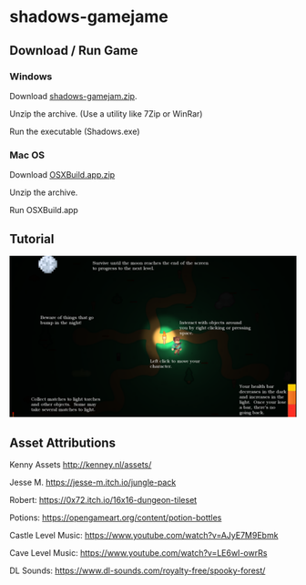 # shadows-gamejame

## Download / Run Game

### Windows

Download [shadows-gamejam.zip](https://github.com/blazingkin/shadows-gamejam/raw/master/shadows-gamejam.zip).

Unzip the archive. (Use a utility like 7Zip or WinRar)

Run the executable (Shadows.exe)

### Mac OS

Download [OSXBuild.app.zip](https://github.com/blazingkin/shadows-gamejam/raw/master/OSXBuild.app.zip)

Unzip the archive.

Run OSXBuild.app

## Tutorial

![Tutorial](/Assets/Resources/Sprites/GUI/Tutorial.png?raw=true "Tutorial")

## Asset Attributions


Kenny Assets http://kenney.nl/assets/

Jesse M. https://jesse-m.itch.io/jungle-pack

Robert: https://0x72.itch.io/16x16-dungeon-tileset

Potions: https://opengameart.org/content/potion-bottles

Castle Level Music: https://www.youtube.com/watch?v=AJyE7M9Ebmk

Cave Level Music: https://www.youtube.com/watch?v=LE6wI-owrRs

DL Sounds: https://www.dl-sounds.com/royalty-free/spooky-forest/
